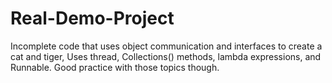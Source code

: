 # Real-Demo-Project
Incomplete code that uses object communication and interfaces to create a cat and tiger, Uses thread, Collections() methods, lambda expressions, and Runnable. Good practice with those topics though. 
